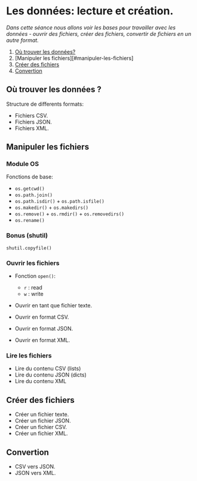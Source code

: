 # Les données: lecture et création.

_Dans cette séance nous allons voir les bases pour travailler avec les données - ouvrir des fichiers, créer des fichiers, convertir de fichiers en un autre format._

1. [Où trouver les données?](#où-trouver-les-données)
2. [Manipuler les fichiers][#manipuler-les-fichiers]
3. [Créer des fichiers](#créer-des-fichiers)
4. [Convertion](#convertion)

## Où trouver les données ?

Structure de differents formats:

- Fichiers CSV.
- Fichiers JSON.
- Fichiers XML.

## Manipuler les fichiers

### Module OS

Fonctions de base:
- `os.getcwd()`
- `os.path.join()`
- `os.path.isdir()` + `os.path.isfile()`
- `os.makedir()` + `os.makedirs()`
- `os.remove()` + `os.rmdir()` + `os.removedirs()`
- `os.rename()`

### Bonus (shutil)

`shutil.copyfile()`

### Ouvrir les fichiers

- Fonction `open()`:
    - `r` : read
    - `w` : write

- Ouvrir en tant que fichier texte.
- Ouvrir en format CSV.
- Ouvrir en format JSON.
- Ouvrir en format XML.

### Lire les fichiers

- Lire du contenu CSV (lists)
- Lire du contenu JSON (dicts)
- Lire du contenu XML

## Créer des fichiers

- Créer un fichier texte.
- Créer un fichier JSON.
- Créer un fichier CSV.
- Créer un fichier XML.

## Convertion

- CSV vers JSON.
- JSON vers XML.